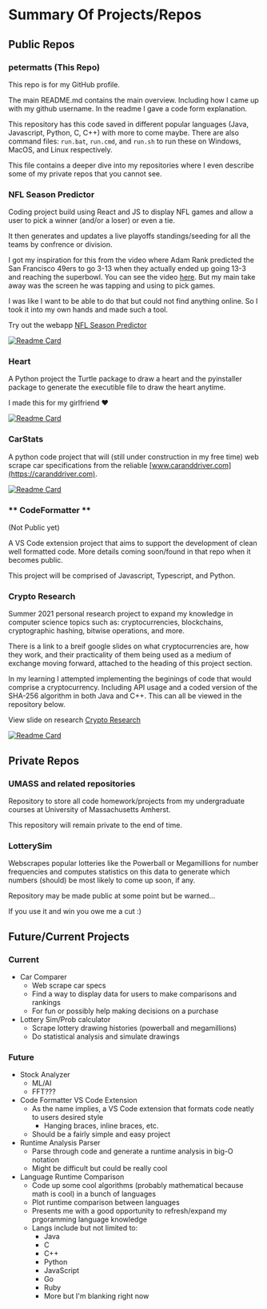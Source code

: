 # Summary Of Projects/Repos

## Public Repos

### **petermatts** (This Repo)

This repo is for my GitHub profile.

The main README.md contains the main overview. Including how I came up with my github username. In the readme I gave a code form explanation. 

This repository has this code saved in different popular languages (Java, Javascript, Python, C, C++) with more to come maybe. There are also command files: `run.bat`, `run.cmd`, and `run.sh` to run these on Windows, MacOS, and Linux respectively.

This file contains a deeper dive into my repositories where I even describe some of my private repos that you cannot see.

### **NFL Season Predictor**

Coding project build using React and JS to display NFL games and allow a user to pick a winner (and/or a loser) or even a tie.

It then generates and updates a live playoffs standings/seeding for all the teams by confrence or division.

I got my inspiration for this from the video where Adam Rank predicted the San Francisco 49ers to go 3-13 when they actually ended up going 13-3 and reaching the superbowl. You can see the video [here](https://www.youtube.com/watch?v=PzQORLyBCI4). But my main take away was the screen he was tapping and using to pick games.

I was like I want to be able to do that but could not find anything online. So I took it into my own hands and made such a tool.

Try out the webapp [NFL Season Predictor](https://nfl-season-predictor.web.app/)

[![Readme Card](https://github-readme-stats.vercel.app/api/pin/?username=petermatts&repo=nfl-season-predictor)](https://github.com/petermatts/nfl-season-predictor)

### **Heart** 

A Python project the Turtle package to draw a heart and the pyinstaller package to generate the executible file to draw the heart anytime.

I made this for my girlfriend ❤️

[![Readme Card](https://github-readme-stats.vercel.app/api/pin/?username=petermatts&repo=Heart)](https://github.com/petermatts/Heart)

### **CarStats**

A python code project that will (still under construction in my free time) web scrape car specifications from the reliable [www.caranddriver.com](https://caranddriver.com).

[![Readme Card](https://github-readme-stats.vercel.app/api/pin/?username=petermatts&repo=CarStats)](https://github.com/petermatts/CarStats)

### ** CodeFormatter **

(Not Public yet)

A VS Code extension project that aims to support the development of clean well formatted code. More details coming soon/found in that repo when it becomes public.

This project will be comprised of Javascript, Typescript, and Python.

### **Crypto Research**

Summer 2021 personal research project to expand my knowledge in computer science topics such as: cryptocurrencies, blockchains, cryptographic hashing, bitwise operations, and more. 

There is a link to a breif google slides on what cryptocurrencies are, how they work, and their practicality of them being used as a medium of exchange moving forward, attached to the heading of this project section.

In my learning I attempted implementing the beginings of code that would comprise a cryptocurrency. Including API usage and a coded version of the SHA-256 algorithm in both Java and C++. This can all be viewed in the repository below.

View slide on research [Crypto Research](https://docs.google.com/presentation/d/1A-kybBkG2lw1iO6qyywTAImklQ_yI9XctO-q7yy05p0/edit?usp=sharing)

[![Readme Card](https://github-readme-stats.vercel.app/api/pin/?username=petermatts&repo=Crypto-Research)](https://github.com/petermatts/Crypto-Research)


## Private Repos

### **UMASS** and related repositories

Repository to store all code homework/projects from my undergraduate courses at University of Massachusetts Amherst.

This repository will remain private to the end of time.

### **LotterySim**

Webscrapes popular lotteries like the Powerball or Megamillions for number frequencies and computes statistics on this data to generate which numbers (should) be most likely to come up soon, if any.

Repository may be made public at some point but be warned...

If you use it and win you owe me a cut :)


## Future/Current Projects

### **Current**
- Car Comparer
  - Web scrape car specs
  - Find a way to display data for users to make comparisons and rankings
  - For fun or possibly help making decisions on a purchase
- Lottery Sim/Prob calculator
  - Scrape lottery drawing histories (powerball and megamillions) 
  - Do statistical analysis and simulate drawings

### **Future**
- Stock Analyzer
  - ML/AI
  - FFT???
- Code Formatter VS Code Extension
  - As the name implies, a VS Code extension that formats code neatly to users desired style
    - Hanging braces, inline braces, etc.
  - Should be a fairly simple and easy project
- Runtime Analysis Parser
  - Parse through code and generate a runtime analysis in big-O notation
  - Might be difficult but could be really cool
- Language Runtime Comparison
  - Code up some cool algorithms (probably mathematical because math is cool) in a bunch of languages
  - Plot runtime comparison between languages
  - Presents me with a good opportunity to refresh/expand my prgoramming language knowledge
  - Langs include but not limited to:
    - Java
    - C
    - C++
    - Python
    - JavaScript
    - Go
    - Ruby
    - More but I'm blanking right now
